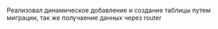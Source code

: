 Реализовал динамическое добавление и создание таблицы путем миграции, так же получаение данных через router